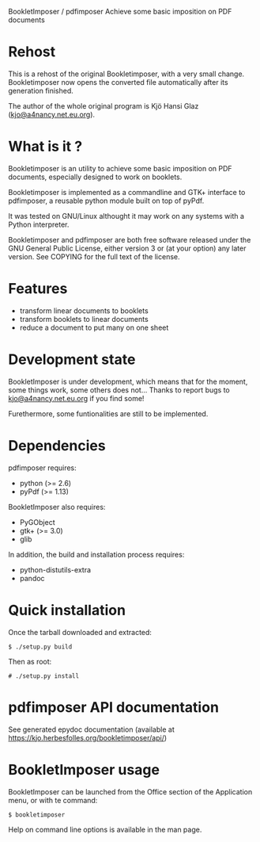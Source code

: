BookletImposer / pdfimposer
Achieve some basic imposition on PDF documents

Rehost
============
This is a rehost of the original Bookletimposer, with a very small change.
Bookletimposer now opens the converted file automatically after its generation 
finished.

The author of the whole original program is Kjö Hansi Glaz 
(kjo@a4nancy.net.eu.org).

What is it ?
============

Bookletimposer is an utility to achieve some basic imposition on PDF
documents, especially designed to work on booklets.

Bookletimposer is implemented as a commandline and GTK+ interface to pdfimposer,
a reusable python module built on top of pyPdf.

It was tested on GNU/Linux althought it may work on any systems with a Python
interpreter.

Bookletimposer and pdfimposer are both free software released under the GNU
General Public License, either version 3 or (at your option) any later version.
See COPYING for the full text of the license.


Features
========

- transform linear documents to booklets
- transform booklets to linear documents
- reduce a document to put many on one sheet


Development state
=================

BookletImposer is under development, which means that for the moment, some
things work, some others does not... Thanks to report bugs to
<kjo@a4nancy.net.eu.org> if you find some!

Furethermore, some funtionalities are still to be implemented.


Dependencies
============

pdfimposer requires:

- python (>= 2.6)
- pyPdf (>= 1.13)

BookletImposer also requires:

- PyGObject
- gtk+ (>= 3.0)
- glib

In addition, the build and installation process requires:

- python-distutils-extra
- pandoc


Quick installation
==================

Once the tarball downloaded and extracted:

    $ ./setup.py build

Then as root:

    # ./setup.py install


pdfimposer API documentation
============================

See generated epydoc documentation (available at
<https://kjo.herbesfolles.org/bookletimposer/api/>)


BookletImposer usage
====================

BookletImposer can be launched from the Office section of the Application menu,
or with te command:

    $ bookletimposer

Help on command line options is available in the man page.
